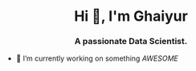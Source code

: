 <h1 align="center">Hi 👋, I'm Ghaiyur</h1>
<h3 align="center">A passionate Data Scientist.</h3>

<!--
**Ghaiyur/Ghaiyur** is a ✨ _special_ ✨ repository because its `README.md` (this file) appears on your GitHub profile. -->


- 🔭 I’m currently working on something _AWESOME_

